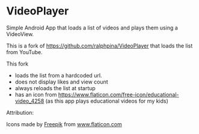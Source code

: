 VideoPlayer
===========

Simple Android App that loads a list of videos and plays them using a VideoView.


This is a fork of https://github.com/ralphpina/VideoPlayer that loads the list from YouTube.

This fork
- loads the list from a hardcoded url.
- does not display likes and view count
- always reloads the list at startup
- has an icon from https://www.flaticon.com/free-icon/educational-video_4258 (as this app plays educational videos for my kids)


Attribution:
<div>Icons made by <a href="https://www.freepik.com" title="Freepik">Freepik</a> from <a href="https://www.flaticon.com/" title="Flaticon">www.flaticon.com</a></div>
